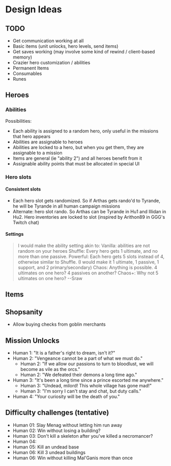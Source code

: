 # Design Ideas
## TODO
* Get communication working at all
* Basic items (unit unlocks, hero levels, send items)
* Get saves working (may involve some kind of rewind / client-based memory)
* Crazier hero customization / abilities
* Permanent Items
* Consumables
* Runes

## Heroes
### Abilities
Possibilities:
* Each ability is assigned to a random hero, only useful in the missions that hero appears
* Abilities are assignable to heroes
* Abilities are locked to a hero, but when you get them, they are assignable to a mission
* Items are general (ie "ability 2") and all heroes benefit from it
* Assignable ability points that must be allocated in special UI

### Hero slots
#### Consistent slots
* Each hero slot gets randomized. So if Arthas gets rando'd to Tyrande, he will be Tyrande in all human campaign missions
* Alternate: hero slot rando. So Arthas can be Tyrande in Hu1 and Illidan in Hu2. Hero inventories are locked to slot (inspired by Arithon89 in GGG's Twitch chat)

#### Settings
> I would make the ability setting akin to:
> Vanilla: abilities are not random on your heroes
> Shuffle: Every hero gets 1 ultimate, and no more than one passive.
> Powerful: Each hero gets 5 slots instead of 4, otherwise similar to Shuffle. (I would make it 1 ultimate, 1 passive, 1 support, and 2 primary/secondary)
> Chaos: Anything is possible. 4 ultimates on one hero? 4 passives on another?
> Chaos+: Why not 5 ultimates on one hero?
--Sraw

## Items

## Shopsanity
* Allow buying checks from goblin merchants

## Mission Unlocks
* Human 1: "It is a father's right to dream, isn't it?"
* Human 2: "Vengeance cannot be a part of what we must do."
  * Human 2: "If we allow our passions to turn to bloodlust, we will become as vile as the orcs."
  * Human 2: "We defeated their demons a long time ago."
* Human 3: "It's been a long time since a prince escorted me anywhere."
  * Human 3: "Undead, milord! This whole village has gone mad!"
  * Human 3: "I'm sorry I can't stay and chat, but duty calls."
* Human 4: "Your curiosity will be the death of you."

## Difficulty challenges (tentative)
* Human 01: Slay Menag without letting him run away
* Human 02: Win without losing a building?
* Human 03: Don't kill a skeleton after you've killed a necromancer?
* Human 04: 
* Human 05: Kill an undead base
* Human 06: Kill 3 undead buildings
* Human 06: Win without killing Mal'Ganis more than once